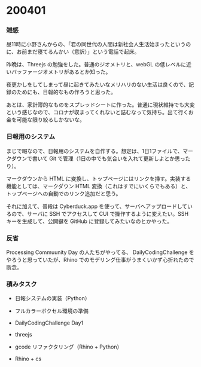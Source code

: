 # 200401  

### 雑感  

昼11時に小野さんからの、「君の同世代の人間は新社会人生活始まったというのに、お前まだ寝てるんかい（意訳）」という電話で起床。  

昨晩は、Threejs の勉強をした。普通のジオメトリと、webGL の低レベルに近いバッファージオメトリがあるとか知った。  

夜更かしをしてしまって昼に起きてみたいなメリハリのない生活は良くので、記録のためにも、日報的なもの作ろうと思った。  

あとは、家計簿的なものをスプレッドシートに作った。普通に現状維持でも大変という感じなので、コロナが収まってくれないと詰むなって気持ち。出て行くお金を可能な限り絞るしかないな。  

### 日報用のシステム  

まじで暇なので、日報用のシステムを自作する。想定は、1日1ファイルで、マークダウンで書いて Git で管理（1日の中でも気合いを入れて更新しよとか思ったり）。

マークダウンから HTML に変換し、トップページにはリンクを挿す。実装する機能としては、マークダウン HTML 変換（これはすでにいくらでもある）と、トップページへの自動でのリンク追加だと思う。  

それに加えて、普段は Cyberduck.app を使って、サーバへアップロードしているので、サーバに SSH でアクセスして CUI で操作するように変えたい。SSH キーを生成して、公開鍵を GitHub に登録してみたいなのとかやった。  

### 反省  

Processing Commuunity Day の人たちがやってる、 DailyCodingChallenge をやろうと思っていたが、Rhino でのモデリング仕事がうまくいかず心折れたので断念。  

### 積みタスク  

- 日報システムの実装（Python）  

- フルカラーボクセル環境の準備  

- DailyCodingChallenge Day1  

- threejs  

- gcode リファクタリング（Rhino + Python）  

- Rhino + cs  

